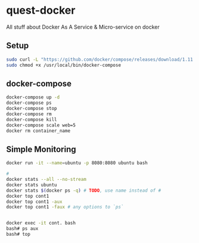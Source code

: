 # quest-docker
All stuff about Docker As A Service &amp; Micro-service on docker


## Setup

```bash
sudo curl -L "https://github.com/docker/compose/releases/download/1.11.2/docker-compose-$(uname -s)-$(uname -m)" -o /usr/local/bin/docker-compose
sudo chmod +x /usr/local/bin/docker-compose

```

## docker-compose
```bash
docker-compose up -d
docker-compose ps
docker-compose stop
docker-compose rm
docker-compose kill
docker-compose scale web=5
docker rm container_name
```


## Simple Monitoring
```bash
docker run -it --name=ubuntu -p 8080:8080 ubuntu bash

# 
docker stats --all --no-stream
docker stats ubuntu
docker stats $(docker ps -q) # TODO, use name instead of #
docker top cont1
docker top cont1 -aux
docker top cont1 -faux # any options to `ps`


docker exec -it cont. bash
bash# ps aux
bash# top
```

